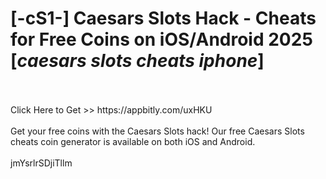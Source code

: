 # [-cS1-] Caesars Slots Hack - Cheats for Free Coins on iOS/Android 2025 [*caesars slots cheats iphone*]
<br>
<br>Click Here to Get >> https://appbitly.com/uxHKU

<br>
<br>Get your free coins with the Caesars Slots hack! Our free Caesars Slots cheats coin generator is available on both iOS and Android.
<br>
<br>jmYsrlrSDjiTllm

